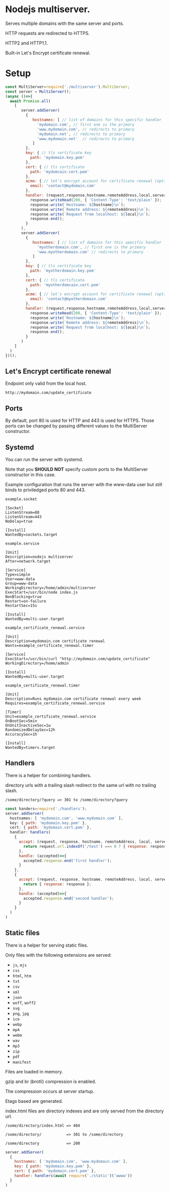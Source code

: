 # Nodejs multiserver.

Serves multiple domains with the same server and ports.

HTTP requests are redirected to HTTPS.

HTTP2 and HTTP1.1.

Built-in Let's Encrypt certificate renewal.

# Setup

```javascript 1.8
const MultiServer=require('./multiserver').MultiServer;
const server = MultiServer();
(async ()=>{
  await Promise.all(
    [
       server.addServer(
         {
            hostnames: [ // list of domains for this specific handler 
              'mydomain.com', // first one is the primary
              'www.mydomain.com', // redirects to primary
              'mydomain.net', // redirects to primary
              'www.mydomain.net'  // redirects to primary
            ]
         },
         key: { // tls certificate key
           path: 'mydomain.key.pem'
         },
         cert: { // tls certificate
           path: 'mydomcain.cert.pem'
         },
         acme: { // let's encrypt account for certificate renewal (optional)
           email: 'contact@mydomain.com'
         },
         handler: (request,response,hostname,remoteAddress,local,server)=>{
           response.writeHead(200, { 'Content-Type': 'text/plain' });
           response.write(`Hostname: ${hostname}\n`);
           response.write(`Remote address: ${remoteAddress}\n`);
           response.write(`Request from localhost: ${local}\n`);
           response.end();
         }
       ),
       server.addServer(
         {
            hostnames: [ // list of domains for this specific handler 
              'myotherdomain.com', // first one is the primary
              'www.myotherdomain.com' // redirects to primary
            ]
         },
         key: { // tls certificate key
           path: 'myotherdomain.key.pem'
         },
         cert: { // tls certificate
           path: 'myotherdomcain.cert.pem'
         },
         acme: { // let's encrypt account for certificate renewal (optional)
           email: 'contact@myotherdomain.com'
         },
         handler: (request,response,hostname,remoteAddress,local,server)=>{
           response.writeHead(200, { 'Content-Type': 'text/plain' });
           response.write(`Hostname: ${hostname}\n`);
           response.write(`Remote address: ${remoteAddress}\n`);
           response.write(`Request from localhost: ${local}\n`);
           response.end();
         }
       )
    ]
  )
})();
```

## Let's Encrypt certificate renewal

Endpoint only valid from the local host.

`http://mydomain.com/update_certificate`


## Ports

By default, port 80 is used for HTTP and 443 is used for HTTPS.
Those ports can be changed by passing different values to the MultiServer constructor.


## Systemd

You can run the server with systemd.

Note that you **SHOULD NOT** specify custom ports to the MultiServer constructor in this case.

Example configuration that runs the server with the www-data user but still binds to
priviledged ports 80 and 443.


`example.socket`

```
[Socket]
ListenStream=80
ListenStream=443
NoDelay=true

[Install]
WantedBy=sockets.target
```

`example.service`

```
[Unit]
Description=nodejs multiserver
After=network.target

[Service]
Type=simple
User=www-data
Group=www-data
WorkingDirectory=/home/admin/multiserver
ExecStart=/usr/bin/node index.js
NonBlocking=true
Restart=on-failure
RestartSec=15s

[Install]
WantedBy=multi-user.target
```

`example_certificate_renewal.service`

```
[Unit]
Description=mydomain.com certificate renewal
Wants=example_certificate_renewal.timer

[Service]
ExecStart=/usr/bin/curl "http://mydomain.com/update_certificate"
WorkingDirectory=/home/admin

[Install]
WantedBy=multi-user.target
```

`example_certificate_renewal.timer`

```
[Unit]
Description=Runs mydomain.com certificate renewal every week
Requires=example_certificate_renewal.service

[Timer]
Unit=example_certificate_renewal.service
OnBootSec=5min
OnUnitInactiveSec=1w
RandomizedDelaySec=12h
AccuracySec=1h

[Install]
WantedBy=timers.target
```


## Handlers

There is a helper for combining handlers.

directory urls with a trailing slash redirect to the same url with no trailing slash.

`/some/directory/?query => 301 to /some/directory?query`

```javascript 1.8
const handers=require('./handlers');
server.addServer(
  hostnames: [ 'mydomain.com', 'www.mydomain.com' ],
  key: { path: 'mydomain.key.pem' },
  cert: { path: 'mydomain.cert.pem' },
  handler: handlers(
    {
      accept: (request, response, hostname, remoteAddress, local, server) => {
        return request.url.indexOf('/test') === 0 ? { response: response } : null;
      },
      handle: (accepted)=>{
        accepted.response.end('first handler');
      }
    },
    {
      accept: (request, response, hostname, remoteAddress, local, server) => {
        return { response: response };
      },
      handle: (accepted)=>{
        accepted.response.end('second handler');
      }
    }
  )
)
```

## Static files

There is a helper for serving static files.

Only files with the following extensions are served:
- `js`, `mjs`
- `css`
- `html`, `htm`
- `txt`
- `csv`
- `xml`
- `json`
- `woff`, `woff2`
- `svg`
- `png`, `jpg`
- `ico`
- `webp`
- `mp4`
- `webm`
- `wav`
- `mp3`
- `zip`
- `pdf`
- `manifest`

Files are loaded in memory.

gzip and br (brotli) compression is enabled.

The compression occurs at server startup.

Etags based are generated.

index.html files are directory indexes and are only served from the directory url.

`/some/directory/index.html => 404`

`/some/directory/           => 301 to /some/directory`

`/some/directory            => 200`


```javascript 1.8
server.addServer(
  {
    hostnames: [ 'mydomain.com', 'www.mydomain.com' ],
    key: { path: 'mydomain.key.pem' },
    cert: { path: 'mydomain.cert.pem' },
    handler: handlers(await require('./static')('wwww'))
  }
)
```
